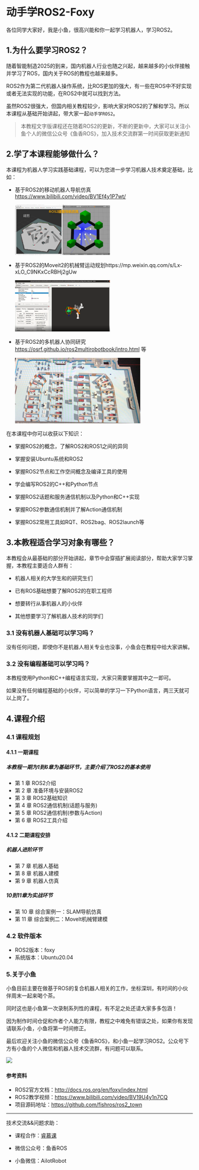 # 动手学ROS2-Foxy

各位同学大家好，我是小鱼，很高兴能和你一起学习机器人，学习ROS2。

## 1.为什么要学习ROS2？

随着智能制造2025的到来，国内机器人行业也随之兴起，越来越多的小伙伴接触并学习了ROS，国内关于ROS的教程也越来越多。

ROS2作为第二代机器人操作系统，比ROS更加的强大，有一些在ROS中不好实现或者无法实现的功能，在ROS2中就可以找到方法。

虽然ROS2很强大，但国内相关教程较少，影响大家对ROS2的了解和学习。所以本课程从基础开始讲起，带大家一起`动手学ROS2`。

> 本教程文字版课程还在随着ROS2的更新，不断的更新中，大家可以关注小鱼个人的微信公众号《鱼香ROS》，加入技术交流群第一时间获取更新通知

## 2.学了本课程能够做什么？

本课程为机器人学习实践基础课程，可以为您进一步学习机器人技术奠定基础，比如：

- 基于ROS2的移动机器人导航仿真 https://www.bilibili.com/video/BV1Ef4y1P7wt/

  <img src="README/imgs/image-20210909222841288.png" alt="image-20210909222841288" style="zoom: 25%;" />

- 基于ROS2的Moveit2的机械臂运动规划https://mp.weixin.qq.com/s/Lx-xLO_C9NKxCcRBHj2gUw

  <img src="README/imgs/image-20210909223017544.png" alt="image-20210909223017544" style="zoom: 25%;" />

- 基于ROS2的多机器人协同研究 https://osrf.github.io/ros2multirobotbook/intro.html 等

  <img src="README/imgs/image-20210909222922141.png" alt="image-20210909222922141" style="zoom: 33%;" />

在本课程中你可以收获以下知识：

- 掌握ROS2的概念，了解ROS2和ROS1之间的异同

- 掌握安装Ubuntu系统和ROS2

- 掌握ROS2节点和工作空间概念及编译工具的使用

- 学会编写ROS2的C++和Python节点

- 掌握ROS2话题和服务通信机制以及Python和C++实现

- 掌握ROS2参数通信机制并了解Action通信机制

- 掌握ROS2常用工具如RQT、ROS2bag、ROS2launch等


## 3.本教程适合学习对象有哪些？

本教程会从最基础的部分开始讲起，章节中会穿插扩展阅读部分，帮助大家学习掌握，本教程主要适合人群有：

- 机器人相关的大学生和的研究生们

- 已有ROS基础想要了解ROS2的在职工程师

- 想要转行从事机器人的小伙伴

- 其他想要学习了解机器人技术的同学们

### 3.1 没有机器人基础可以学习吗？

没有任何问题，即使你不是机器人相关专业也没事，小鱼会在教程中给大家讲解。

### 3.2 没有编程基础可以学习吗？

本教程使用Python和C++编程语言实现，大家只需要掌握其中之一即可。

如果没有任何编程基础的小伙伴，可以简单的学习一下Python语言，两三天就可以上岗了。


## 4.课程介绍

### 4.1 课程规划
#### 4.1.1 一期课程 
##### 本教程一期为1到6章为基础环节，主要介绍了ROS2的基本使用


- 第 1 章 ROS2介绍
- 第 2 章 准备环境与安装ROS2
- 第 3 章 ROS2基础知识
- 第 4 章 ROS2通信机制(话题与服务)
- 第 5 章 ROS2通信机制(参数与Action)
- 第 6 章 ROS2工具介绍


#### 4.1.2 二期课程安排

#####  机器人进阶环节

- 第 7 章 机器人基础
- 第 8 章 机器人建模
- 第 9 章 机器人仿真

##### 10到11章为实战环节

- 第 10 章 综合案例一：SLAM导航仿真
- 第 11 章 综合案例二：MoveIt机械臂建模


### 4.2 软件版本

- ROS2版本：foxy
- 系统版本：Ubuntu20.04


### 5.关于小鱼

小鱼目前主要在做基于ROS的复合机器人相关的工作，坐标深圳，有时间的小伙伴周末一起来喝个茶。

同时这也是小鱼第一次录制系列性的课程，有不足之处还请大家多多包涵！

因为制作时间仓促和作者个人能力有限，教程之中难免有错误之处，如果你有发现请联系小鱼，小鱼将第一时间修正。

最后欢迎关注小鱼的微信公众号《鱼香ROS》，和小鱼一起学习ROS2。公众号下方有小鱼的个人微信和机器人技术交流群，有问题可以联系。

![](/README/imgs/image-20210726192026520.png)


#### 参考资料

- ROS2官方文档：http://docs.ros.org/en/foxy/index.html
- ROS2教学视频：https://www.bilibili.com/video/BV19U4y1n7CQ
- 项目源码地址：https://github.com/fishros/ros2_town



------

技术交流&&问题求助：

- 课程合作：[睿慕课](https://www.aiimooc.com/)

- 微信公众号：鱼香ROS

- 小鱼微信：AiIotRobot